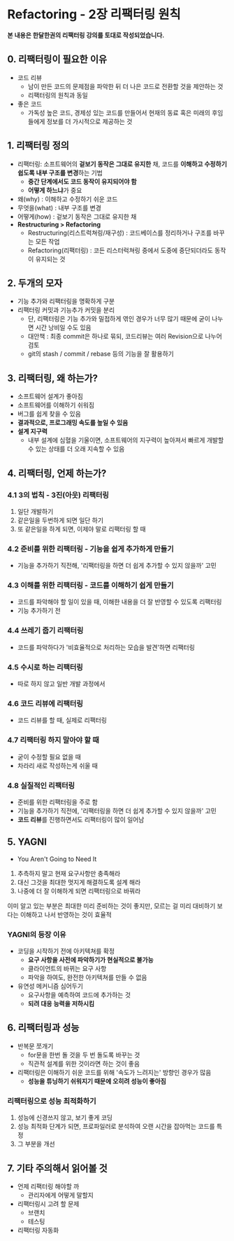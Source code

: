 # Refactoring - 2장 리팩터링 원칙

**본 내용은 한달한권의 리팩터링 강의를 토대로 작성되었습니다.**



## 0. 리팩터링이 필요한 이유

* 코드 리뷰
  * 남이 만든 코드의 문제점을 파악한 뒤 더 나은 코드로 전환할 것을 제안하는 것
  *  리팩터링의 원칙과 동일
* 좋은 코드
  * 가독성 높은 코드, 경제성 있는 코드를 만들어서 현재의 동료 혹은 미래의 후임들에게 정보를 더 가시적으로 제공하는 것



## 1. 리팩터링 정의

* 리팩터링: 소프트웨어의 **겉보기 동작은 그대로 유지한** 채, 코드를 **이해하고 수정하기 쉽도록 내부 구조를 변경**하는 기법
  * **중간 단계에서도 코드 동작이 유지되어야 함**
  * **어떻게 하느냐**가 중요
* 왜(why) : 이해하고 수정하기 쉬운 코드
* 무엇을(what) : 내부 구조를 변경
* 어떻게(how) : 겉보기 동작은 그대로 유지한 채
* **Restructuring > Refactoring**
  * Restructuring(리스트럭쳐링/재구성) : 코드베이스를 정리하거나 구조를 바꾸는 모든 작업
  * Refactoring(리팩터링) : 코든 리스터럭쳐링 중에서 도중에 중단되더라도 동작이 유지되는 것



## 2. 두개의 모자

* 기능 추가와 리팩터링을 명확하게 구분
* 리팩터링 커밋과 기능추가 커밋을 분리
  * 단, 리팩터링은 기능 추가와 밀접하게 엮인 경우가 너무 많기 때문에 굳이 나누면 시간 낭비일 수도 있음
  * 대안책 : 최종 commit은 하나로 묶되, 코드리뷰는 여러 Revision으로 나누어 검토
  * git의 stash / commit / rebase 등의 기능을 잘 활용하기



## 3. 리팩터링, 왜 하는가?

* 소프트웨어 설계가 좋아짐
* 소프트웨어를 이해하기 쉬워짐
* 버그를 쉽게 찾을 수 있음
* **결과적으로, 프로그래밍 속도를 높일 수 있음**
* **설계 지구력**
  * 내부 설계에 심혈을 기울이면, 소프트웨어의 지구력이 높아져서 빠르게 개발할 수 있는 상태를 더 오래 지속할 수 있음



## 4. 리팩터링, 언제 하는가?

### 4.1 3의 법칙 - 3진(아웃) 리팩터링

1. 일단 개발하기
2. 같은일을 두번하게 되면 일단 하기
3. 또 같은일을 하게 되면, 이제야 말로 리팩터링 할 때



### 4.2 준비를 위한 리팩터링 - 기능을 쉽게 추가하게 만들기

* 기능을 추가하기 직전해, '리팩터링을 하면 더 쉽게 추가할 수 있지 않을까' 고민



### 4.3 이해를 위한 리팩터링 - 코드를 이해하기 쉽게 만들기

* 코드를 파악해야 할 일이 있을 때, 이해한 내용을 더 잘 반영할 수 있도록 리팩터링
* 기능 추가하기 전



### 4.4 쓰레기 줍기 리팩터링

* 코드를 파악하다가 '비효율적으로 처리하는 모습을 발견'하면 리팩터링



### 4.5 수시로 하는 리팩터링

* 따로 하지 않고 일반 개발 과정에서



### 4.6 코드 리뷰에 리팩터링

* 코드 리뷰를 할 때, 실제로 리팩터링



### 4.7 리팩터링 하지 말아야 할 때

* 굳이 수정할 필요 없을 때
* 차라리 새로 작성하는게 쉬울 때



### 4.8 실질적인 리팩터링

* 준비를 위한 리팩터링을 주로 함
* 기능을 추가하기 직전에, '리팩터링을 하면 더 쉽게 추가할 수 있지 않을까' 고민
* **코드 리뷰**를 진행하면서도 리팩터링이 많이 일어남



## 5. YAGNI

* You Aren't Going to Need It

1. 추측하지 말고 현재 요구사항만 충족해라
2. 대신 그것을 최대한 멋지게 해결하도록 설계 해라
3. 나중에 더 잘 이해하게 되면 리팩터링으로 바꿔라

이미 알고 있는 부분은 최대한 미리 준비하는 것이 좋지만, 모르는 걸 미리 대비하기 보다는 이해하고 나서 반영하는 것이 효율적



### YAGNI의 등장 이유

* 코딩을 시작하기 전에 아키텍쳐를 확정
  * **요구 사항을 사전에 파악하기가 현실적으로 불가능**
  * 클라이언트의 바뀌는 요구 사항
  * 파악을 하여도, 완전한 아키텍쳐를 만들 수 없음
* 유연성 메커니즘 심어두기
  * 요구사항을 예측하여 코드에 추가하는 것
  * **되려 대응 능력을 저하시킴**



## 6. 리팩터링과 성능

* 반복문 쪼개기
  * for문을 한번 돌 것을 두 번 돌도록 바꾸는 것
  * 직관적 설계를 위한 것이라면 하는 것이 좋음
* 리팩터링은 이해하기 쉬운 코드를 위해 '속도가 느려지는' 방향인 경우가 많음
  * **성능을 튜닝하기 쉬워지기 때문에 오히려 성능이 좋아짐**



### 리팩터링으로 성능 최적화하기

1. 성능에 신경쓰지 않고, 보기 좋게 코딩
2. 성능 최적화 단계가 되면, 프로파일러로 분석하여 오랜 시간을 잡아먹는 코드를 특정
3. 그 부분을 개선



## 7. 기타 주의해서 읽어볼 것

* 언제 리팩터링 해야할 까
  * 관리자에게 어떻게 말할지
* 리팩터링시 고려 할 문제
  * 브랜치
  * 테스팅
* 리팩터링 자동화
